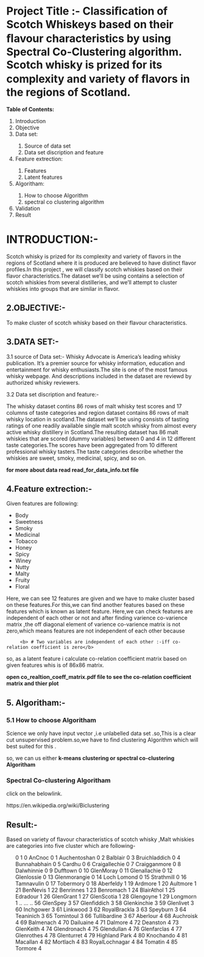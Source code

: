 # Project Title :- Classiﬁcation of Scotch Whiskeys based on their ﬂavour characteristics by using Spectral Co-Clustering algorithm. Scotch whisky is prized for its complexity and  variety of ﬂavors in the regions of Scotland.









<p><b>  Table of Contents: </b></p>


   <ol>
  <li>Introduction </li>
  <li>Objective</li>
  <li>Data set:</li>
         <ol>
         <li>Source of data set</li>
         <li>Data set discription and feature</li>
          </ol>
   <li>Feature extrection:</li>
         <ol>
         <li>Features</li>
         <li>Latent features</li>
          </ol>
  <li>Algoritham:</li>
            <ol>
         <li>How to choose Algorithm</li>
         <li>spectral co clustering algorithm</li>
          </ol>
  <li>Validation</li>
  <li>Result</li>

</ol>


<h1>INTRODUCTION:-</h1>
         <p>Scotch whisky is prized for its complexity and variety of flavors in  the regions of Scotland where it is produced are believed to have distinct flavor profiles.In this project , we will classify scotch whiskies based on their flavor characteristics.The dataset we’ll be using contains a selection of scotch whiskies from several distilleries, and we’ll attempt to cluster whiskies into groups that are similar in flavor.</p>


<h2>2.OBJECTIVE:-</h2>
   <p>To make cluster of scotch whisky based on their flavour characteristics.</p>





<h2>3.DATA SET:- </h2>
 <p>3.1  source of Data set:-   
 Whisky Advocate is America’s leading whisky publication. It’s a premier source for whisky information, education and entertainment for whisky enthusiasts.The site is one of the most famous whisky webpage. And descriptions included in the dataset are reviewd by authorized whisky reviewers.</p>






<p>3.2 Data set discription and feature:-</p>
         <p>The whisky  dataset contins 86 rows of malt whisky test scores and 17 columns of taste categories and region dataset contains 86 rows of malt whisky location in scotland.The dataset we’ll be using consists of tasting ratings of one readily available single malt scotch whisky from almost every active whisky distillery in Scotland.The resulting dataset has 86 malt whiskies that are scored (dummy variables) between 0 and 4 in 12 different taste categories.The scores have been aggregated from 10 different professional whisky tasters.The taste categories describe whether the whiskies are sweet, smoky, medicinal, spicy, and so on.</p>

<b> for more about data read read_for_data_info.txt file</b>
         
         
         
         
         
         
 <h2>4.Feature extrection:-</h2>   
         <p>Given features are following:<p/>
         <ul>
  <li>Body  </li>
  <li>Sweetness</li>
  <li>Smoky</li>
   <li>Medicinal</li>
  <li>Tobacco</li>
  <li>Honey</li>
  <li>Spicy</li>
  <li>Winey </li>
  <li>Nutty</li>
  <li>Malty</li>
  <li>Fruity</li>
  <li>Floral</li>
</ul>
         <p>Here, we can see 12 features are given and we have to make cluster based on these features.For this,we can find another features based on these features which is known as latent feature. Here,we can check features are independent of each other or not and after finding varience co-varience matrix ,the off diagonal element of varience co-varience matrix is not zero,which means features are not independent of each other because </p>
         
         <b> # Two variables are independent of each other :-iff co-relation coefficient is zero</b>
         
<p>so, as a latent feature i calculate co-relation coefficient matrix based on given features whis is of 86x86 matrix.</p>
<b>open co_realtion_coeff_matrix.pdf file to see the co-relation coefficient matrix and thier plot </b>
                       
                       
                       
                       
 <h2>5. Algoritham:-</h2> 
<h3> <b>5.1 How to choose Algoritham</b></h3>
   <p>Science we only have input vector ,i.e unlabelled data set .so,This is a clear cut unsupervised problem.so,we have to find clustering Algorithm which will best suited for this .</p> 
   <p>so, we can us either <b>k-means clustering or spectral co-clustering Algoritham</b></p>

<h3><b> Spectral Co-clustering Algoritham</b></h3>
   <p>click on the belowlink.<p>
   <p>https://en.wikipedia.org/wiki/Biclustering</p>
 <h2>Result:-</h2>
   <p>Based on variety of flavour characteristics of scotch whisky ,Malt whiskies are categories into five cluster  which are following-</p>
<p>
   <ul>
       0  1
0           AnCnoc  0
1     Auchentoshan  0
2         Balblair  0
3    Bruichladdich  0
4     Bunnahabhain  0
5           Cardhu  0
6    Craigallechie  0
7     Craigganmore  0
8       Dalwhinnie  0
9         Dufftown  0
10       GlenMoray  0
11    Glenallachie  0
12      Glenlossie  0
13    Glenmorangie  0
14     Loch Lomond  0
15      Strathmill  0
16      Tamnavulin  0
17       Tobermory  0
18       Aberfeldy  1
19         Ardmore  1
20        Aultmore  1
21        BenNevis  1
22       Benrinnes  1
23       Benromach  1
24      BlairAthol  1
25        Edradour  1
26       GlenGrant  1
27      GlenScotia  1
28       Glengoyne  1
29        Longmorn  1
..             ... ..
56        GlenSpey  3
57     Glenfiddich  3
58     Glenkinchie  3
59       Glenlivet  3
60       Inchgower  3
61        Linkwood  3
62    RoyalBrackla  3
63        Speyburn  3
64       Teaninich  3
65       Tomintoul  3
66    Tullibardine  3
67        Aberlour  4
68       Auchroisk  4
69       Balmenach  4
70       Dailuaine  4
71         Dalmore  4
72        Deanston  4
73       GlenKeith  4
74     Glendronach  4
75      Glendullan  4
76     Glenfarclas  4
77      Glenrothes  4
78      Glenturret  4
79   Highland Park  4
80       Knochando  4
81        Macallan  4
82        Mortlach  4
83  RoyalLochnagar  4
84         Tomatin  4
85         Tormore  4

</ul>
</p>






                  


























              
